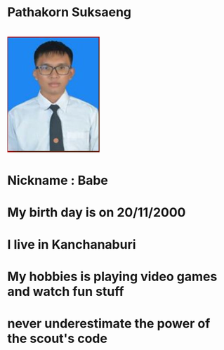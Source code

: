 
# Pathakorn Suksaeng
# ![my picture](me.JPG)
# Nickname : Babe
# My birth day is on 20/11/2000
# I live in Kanchanaburi
# My hobbies is playing video games and watch fun stuff
# never underestimate the power of the scout's code

		
